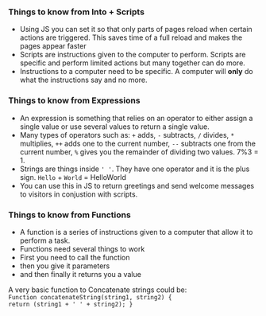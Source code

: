 ### Things to know from Into + Scripts
* Using JS you can set it so that only parts of pages reload when certain actions are triggered. This saves time of a full reload and makes the pages appear faster
* Scripts are instructions given to the computer to perform. Scripts are specific and perform limited actions but many together can do more. 
* Instructions to a computer need to be specific. A computer will **only** do what the instructions say and no more. 

### Things to know from Expressions
* An expression is something that relies on an operator to either assign a single value or use several values to return a single value. 
* Many types of operators such as: ```+``` adds, ```-``` subtracts, ```/``` divides, ```*``` multiplies, ```++``` adds one to the current number, ```--``` subtracts one from the current number, ```%``` gives you the remainder of dividing two values. 7%3 = 1. 
* Strings are things inside ```' '```. They have one operator and it is the plus sign. ```Hello``` + ```World``` = HelloWorld
* You can use this in JS to return greetings and send welcome messages to visitors in conjustion with scripts. 

### Things to know from Functions
* A function is a series of instructions given to a computer that allow it to perform a task. 
* Functions need several things to work
 * First you need to call the function
  * then you give it parameters
   * and then finally it returns you a value

   A very basic function to Concatenate strings could be:  
   ```Function concatenateString(string1, string2) {```   
                  ```return (string1 + ' ' + string2); }```